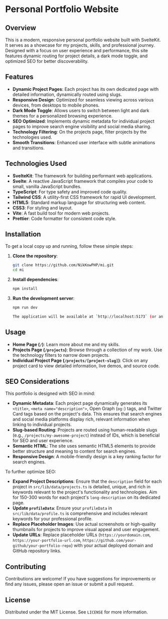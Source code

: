 # Personal Portfolio Website

## Overview

This is a modern, responsive personal portfolio website built with SvelteKit. It serves as a showcase for my projects, skills, and professional journey. Designed with a focus on user experience and performance, this site features dynamic routing for project details, a dark mode toggle, and optimized SEO for better discoverability.

## Features

- **Dynamic Project Pages**: Each project has its own dedicated page with detailed information, dynamically routed using slugs.
- **Responsive Design**: Optimized for seamless viewing across various devices, from desktops to mobile phones.
- **Dark Mode Toggle**: Allows users to switch between light and dark themes for a personalized browsing experience.
- **SEO Optimized**: Implements dynamic metadata for individual project pages to improve search engine visibility and social media sharing.
- **Technology Filtering**: On the projects page, filter projects by the technologies used.
- **Smooth Transitions**: Enhanced user interface with subtle animations and transitions.

## Technologies Used

- **SvelteKit**: The framework for building performant web applications.
- **Svelte**: A reactive JavaScript framework that compiles your code to small, vanilla JavaScript bundles.
- **TypeScript**: For type safety and improved code quality.
- **Tailwind CSS**: A utility-first CSS framework for rapid UI development.
- **HTML5**: Standard markup language for structuring web content.
- **CSS3**: For styling and layout.
- **Vite**: A fast build tool for modern web projects.
- **Prettier**: Code formatter for consistent code style.

## Installation

To get a local copy up and running, follow these simple steps:

1.  **Clone the repository**:

    ```bash
    git clone https://github.com/NikKowPHP/mi.git
    cd mi

    ```

2.  **Install dependencies**:

    ```bash
    npm install

    ```

3.  **Run the development server**:

    ```bash
    npm run dev

    The application will be available at `http://localhost:5173` (or another port if 5173 is in use).
    ```

## Usage

- **Home Page (`/`)**: Learn more about me and my skills.
- **Projects Page (`/projects`)**: Browse through a collection of my work. Use the technology filters to narrow down projects.
- **Individual Project Page (`/projects/[project-slug]`)**: Click on any project card to view detailed information, live demos, and source code.

## SEO Considerations

This portfolio is designed with SEO in mind:

- **Dynamic Metadata**: Each project page dynamically generates its `<title>`, `<meta name="description">`, Open Graph (`og:`) tags, and Twitter Card tags based on the project's data. This ensures that search engines and social media platforms display rich, relevant information when linking to individual projects.
- **Slug-based Routing**: Projects are routed using human-readable slugs (e.g., `/projects/my-awesome-project`) instead of IDs, which is beneficial for SEO and user experience.
- **Semantic HTML**: The site uses semantic HTML5 elements to provide better structure and meaning to content for search engines.
- **Responsive Design**: A mobile-friendly design is a key ranking factor for search engines.

To further optimize SEO:

- **Expand Project Descriptions**: Ensure that the `description` field for each project in `src/lib/data/projects.ts` is detailed, unique, and rich in keywords relevant to the project's functionality and technologies. Aim for 150-300 words for each project's `long-description` on its dedicated page.
- **Update `profileData`**: Ensure your `profileData` in `src/lib/data/profile.ts` is comprehensive and includes relevant keywords for your professional profile.
- **Replace Placeholder Images**: Use actual screenshots or high-quality thumbnails for projects to improve visual appeal and user engagement.
- **Update URLs**: Replace placeholder URLs (`https://yourdomain.com`, `https://your-portfolio-url.com`, `https://github.com/your-github/your-portfolio-repo`) with your actual deployed domain and GitHub repository links.

## Contributing

Contributions are welcome! If you have suggestions for improvements or find any issues, please open an issue or submit a pull request.

## License

Distributed under the MIT License. See `LICENSE` for more information.

```

```
